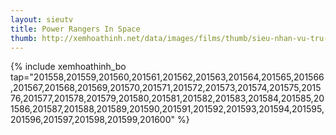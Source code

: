 ```yaml
---
layout: sieutv
title: Power Rangers In Space
thumb: http://xemhoathinh.net/data/images/films/thumb/sieu-nhan-vu-tru-power-rangers-in-space-1999.jpg
---
```

{% include xemhoathinh_bo tap="201558,201559,201560,201561,201562,201563,201564,201565,201566,201567,201568,201569,201570,201571,201572,201573,201574,201575,201576,201577,201578,201579,201580,201581,201582,201583,201584,201585,201586,201587,201588,201589,201590,201591,201592,201593,201594,201595,201596,201597,201598,201599,201600" %} 
